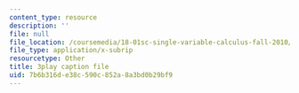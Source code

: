 ```yaml
---
content_type: resource
description: ''
file: null
file_location: /coursemedia/18-01sc-single-variable-calculus-fall-2010/7b6b316de38c590c852a8a3bd0b29bf9_ryLdyDrBfvI.vtt
file_type: application/x-subrip
resourcetype: Other
title: 3play caption file
uid: 7b6b316d-e38c-590c-852a-8a3bd0b29bf9
---
```

